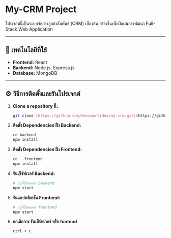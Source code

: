 # My-CRM Project

โปรเจกต์นี้เป็นระบบจัดการลูกค้าสัมพันธ์ (CRM) เบื้องต้น สร้างขึ้นเพื่อฝึกฝนการพัฒนา Full-Stack Web Application

---

## 🚀 เทคโนโลยีที่ใช้

* **Frontend:** React
* **Backend:** Node.js, Express.js
* **Database:** MongoDB

---

## ⚙️ วิธีการติดตั้งและรันโปรเจกต์

1.  **Clone a repository นี้:**
    ```bash
    git clone [https://github.com/devsmartidea/my-crm.git](https://github.com/devsmartidea/my-crm.git)
    ```

2.  **ติดตั้ง Dependencies ฝั่ง Backend:**
    ```bash
    cd backend
    npm install
    ```

3.  **ติดตั้ง Dependencies ฝั่ง Frontend:**
    ```bash
    cd ..frontend
    npm install
    ```

4.  **รันเซิร์ฟเวอร์ Backend:**
    ```bash
    # อยู่ที่โฟลเดอร์ backend
    npm start
    ```

5.  **รันแอปพลิเคชัน Frontend:**
    ```bash
    # อยู่ที่โฟลเดอร์ frontend
    npm start
    ```

6.  **ยกเลิกการ รันเซิร์ฟเวอร์ หรือ fontend**
    ```bash
    ctrl + c
    ```    